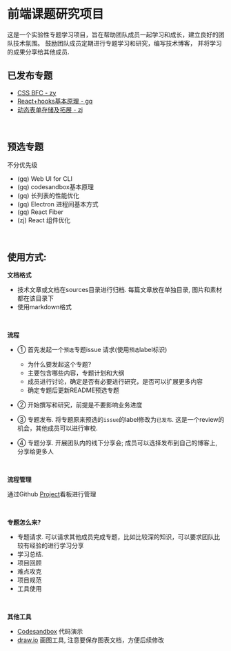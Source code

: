 # 前端课题研究项目

这是一个实验性专题学习项目，旨在帮助团队成员一起学习和成长，建立良好的团队技术氛围。 鼓励团队成员定期进行专题学习和研究，编写技术博客， 并将学习的成果分享给其他成员.

## 已发布专题

- [CSS BFC - zy](https://github.com/Hzyhhh/Researching)
- [React+hooks基本原理 - gq](https://juejin.im/post/5cfa29e151882539c33e4f5e)
- [动态表单存储及拓展 - zj](https://github.com/GDJiaMi/researching/blob/master/sources/%E5%8A%A8%E6%80%81%E8%A1%A8%E5%8D%95%E5%AD%98%E5%82%A8%E5%8F%8A%E6%8B%93%E5%B1%95.md)

<br/>

## 预选专题

不分优先级

- (gq) Web UI for CLI
- (gq) codesandbox基本原理 
- (gq) 长列表的性能优化
- (gq) Electron 进程间基本方式
- (gq) React Fiber
- (zj) React 组件优化

<br/>

## 使用方式:

**文档格式**

- 技术文章或文档在sources目录进行归档. 每篇文章放在单独目录, 图片和素材都在该目录下
- 使用markdown格式

<br/>

**流程**

- ① 首先发起一个`预选`专题issue 请求(使用`预选`label标识)
  - 为什么要发起这个专题?
  - 主要包含哪些内容，专题计划和大纲
  - 成员进行讨论，确定是否有必要进行研究，是否可以扩展更多内容
  - 确定专题后更新README预选专题

- ② 开始撰写和研究，前提是不要影响业务进度

- ③ 专题发布. 将专题原来预选的`issue`的label修改为`已发布`. 这是一个review的机会，其他成员可以进行审校.

- ④ 专题分享. 开展团队内的线下分享会; 成员可以选择发布到自己的博客上, 分享给更多人

<br/>

**流程管理**

通过Github [Project](https://github.com/GDJiaMi/researching/projects/1)看板进行管理

<br/>

**专题怎么来?**

- 专题请求. 可以请求其他成员完成专题，比如比较深的知识，可以要求团队比较有经验的进行学习分享
- 学习总结. 
- 项目回顾
- 难点攻克
- 项目规范
- 工具使用

<br/>

**其他工具**

- [Codesandbox](https://codesandbox.io) 代码演示
- [draw.io](https://www.draw.io/) 画图工具, 注意要保存图表文档，方便后续修改
